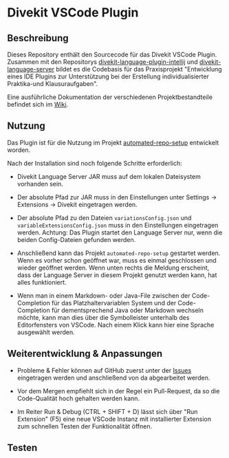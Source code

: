 # Divekit VSCode Plugin

## Beschreibung

Dieses Repository enthält den Sourcecode für das Divekit VSCode Plugin. Zusammen mit den Repositorys [divekit-language-plugin-intellij](https://github.com/divekit/divekit-language-plugin-intellij) 
und [divekit-language-server](https://github.com/divekit/divekit-language-server) bildet es die Codebasis für das Praxisprojekt "Entwicklung eines IDE Plugins zur Unterstützung bei der Erstellung individualisierter Praktika-und Klausuraufgaben".

Eine ausführliche Dokumentation der verschiedenen Projektbestandteile befindet sich im [Wiki](https://github.com/divekit/divekit-language-server/wiki).

## Nutzung

Das Plugin ist für die Nutzung im Projekt [automated-repo-setup](https://github.com/divekit/divekit-automated-repo-setup) entwickelt worden.

Nach der Installation sind noch folgende Schritte erforderlich:

* Divekit Language Server JAR muss auf dem lokalen Dateisystem vorhanden sein.

* Der absolute Pfad zur JAR muss in den Einstellungen unter Settings -> Extensions -> Divekit eingetragen werden.

* Der absolute Pfad zu den Dateien `variationsConfig.json` und `variableExtensionsConfig.json` muss in den Einstellungen
  eingetragen werden.
  Achtung: Das Plugin startet den Language Server nur, wenn die beiden Config-Dateien gefunden werden.

* Anschließend kann das Projekt `automated-repo-setup` gestartet werden. Wenn es vorher schon geöffnet war, muss es einmal geschlossen
  und wieder geöffnet werden. Wenn unten rechts die Meldung erscheint, dass der Language Server in diesem Projekt genutzt werden kann, hat
  alles funktioniert.
  
* Wenn man in einem Markdown- oder Java-File zwischen der Code-Completion für das Platzhaltervariablen System und der Code-Completion
für dementsprechend Java oder Markdown wechseln möchte, kann man dies über die Symbolleister unterhalb des Editorfensters von VSCode. Nach einem Klick kann
  hier eine Sprache ausgewählt werden.

## Weiterentwicklung & Anpassungen

* Probleme & Fehler können auf GitHub zuerst unter der [Issues](https://github.com/divekit/divekit-language-plugin-vscode/issues) eingetragen werden
  und anschließend von da abgearbeitet werden.

* Vor dem Mergen empfiehlt sich in der Regel ein Pull-Request, da so die Code-Qualität hoch gehalten werden kann.

* Im Reiter Run & Debug (CTRL + SHIFT + D) lässt sich über "Run Extension" (F5) eine neue
  VSCode Instanz mit installierter Extension zum schnellen Testen der Funktionalität öffnen.

## Testen